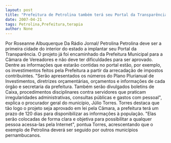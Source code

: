```yaml
---
layout: post
title: "Prefeitura de Petrolina também terá seu Portal da Transparência"
date: 2007-04-21
tags: Petrolina,Prefeitura,terapia
author: None
---
```



Por Roseanne Albuquerque
Da Rádio Jornal/ Petrolina
Petrolina deve ser a primeira cidade do interior do estado a implantar seu Portal da Transparência. O projeto já foi encaminhado da Prefeitura Municipal para a Câmara de Vereadores e não deve ter dificuldades para ser aprovado. Dentre as informações que estarão contidas no portal estão, por exemplo, os investimentos feitos pela Prefeitura a partir da arrecadação de impostos contribuintes.
\"Serão apresentados os números do Plano Plurianual de Investimentos, diretrizes orçamentárias, orçamentos e informações de cada órgão e secretaria da prefeitura. Também serão divulgados boletins de Caixa, procedimentos disciplinares contra servidores que praticam irregularidades administrativas, consultas públicas e gastos com pessoal\", explica o procurador geral do município, Júlio Torres.
Torres destaca que tão logo o projeto seja aprovado em lei pela Câmara, a prefeitura terá um prazo de 120 dias para disponibilizar as informações à população. \"Elas serão colocadas de forma clara e objetiva para possibilitar a qualquer pessoa acessa-las pela Internet\", pontua Torres, acrescentando que o exemplo de Petrolina deverá ser seguido por outros municípios pernambucanos. 